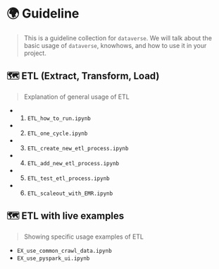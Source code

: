 # 🌍 Guideline
> This is a guideline collection for `dataverse`. We will talk about the basic usage of `dataverse`, knowhows, and how to use it in your project.


## 🗺️ ETL (Extract, Transform, Load)
> Explanation of general usage of ETL
- 01. `ETL_how_to_run.ipynb`
- 02. `ETL_one_cycle.ipynb`
- 03. `ETL_create_new_etl_process.ipynb`
- 04. `ETL_add_new_etl_process.ipynb`
- 05. `ETL_test_etl_process.ipynb`
- 06. `ETL_scaleout_with_EMR.ipynb`

## 🗺️ ETL with live examples
> Showing specific usage examples of ETL
- `EX_use_common_crawl_data.ipynb`
- `EX_use_pyspark_ui.ipynb`